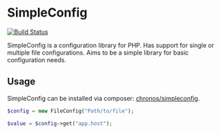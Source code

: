 # SimpleConfig 

[![Build Status](https://travis-ci.org/MaikelH/simpleconfig.svg?branch=master)](https://travis-ci.org/MaikelH/simpleconfig)

SimpleConfig is a configuration library for PHP. Has support for single or multiple file configurations. Aims to be a 
simple library for basic configuration needs.

## Usage

SimpleConfig can be installed via composer: [chronos/simpleconfig](https://packagist.org/packages/chronos/simpleconfig).

```PHP
$config = new FileConfig("Path/to/file");

$value = $config->get("app.host");
```